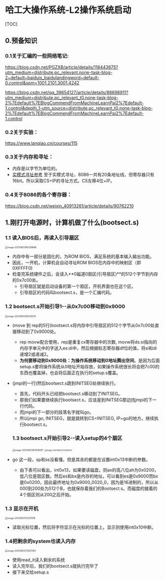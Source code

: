 # 哈工大操作系统-L2操作系统启动



[TOC]

## 0.预备知识

### 0.1关于汇编的一些网络笔记:

https://blog.csdn.net/PGZXB/article/details/118443675?utm_medium=distribute.pc_relevant.none-task-blog-2~default~baidujs_baidulandingword~default-0.control&spm=1001.2101.3001.4242

https://blog.csdn.net/qq_39654127/article/details/88698911?utm_medium=distribute.pc_relevant_t0.none-task-blog-2%7Edefault%7EBlogCommendFromMachineLearnPai2%7Edefault-1.control&depth_1-utm_source=distribute.pc_relevant_t0.none-task-blog-2%7Edefault%7EBlogCommendFromMachineLearnPai2%7Edefault-1.control

### 0.2关于实验：

https://www.lanqiao.cn/courses/115

### 0.3关于内存和寻址：

- 内存是以字节为单位的。
- [实模式寻址参考](https://blog.csdn.net/familyshizhouna/article/details/80549005) 至于实模式寻址，8086一共有20条地址线，但寄存器只有16bit。所以采取CS+IP的寻址方式。CS左移4位+IP。

### 0.4关于8086的各个寄存器：

https://blog.csdn.net/weixin_40913261/article/details/90762210



## 1.刚打开电源时，计算机做了什么(bootsect.s)

### 1.1 读入BIOS后，再读入引导扇区

<img src="E:\AAAAAAAuniPPT\4_1PPT\CSclass-OS(git)\学习笔记\${图片}\image-20210803160338696-16279778229951.png" alt="image-20210803160338696" style="zoom: 50%;" />

- 内存中有一部分是固化的，为ROM BIOS，满足系统的基本输入输出功能。
- 因此，一开机，计算机会自动寻址ROM BIOS在内存中的映射区（即0XFFFF0)
- 检查完系统硬件之后，会读入**0磁道0扇区(引导扇区)**的512个字节到内存的0x7c00处。
  - 引导扇区就是启动设备的第一个扇区，开机界面也在这个区。
  - 引导扇区的代码叫bootsect.s，是一个汇编代码。

### 1.2 bootsect.s开始引导1--从0x7c00移动到0x9000

<img src="E:\AAAAAAAuniPPT\4_1PPT\CSclass-OS(git)\学习笔记\${图片}\image-20210803162530015.png" alt="image-20210803162530015" style="zoom: 50%;" />

- (move 到 rep的5行)bootsect.s将内存中引导扇区的512个字节从0x7c00处直接移动到了0x9000处。

  - rep movw配合使用，rep是重复cx寄存器中的次数, movw将ds:si指向的内存字单元中的字送入es:di中，然后根据标志寄存器df位的值，将si和di递增2或递减2。
  - **为何要移动到0x9000处：为操作系统移动到0地址腾出空间**。是因为后面setup.s要将操作系统从0地址开始存放，如果操作系统很长将会把7c00的东西也覆盖掉，也会将后面正在执行的setup.s覆盖。

- (jmpi的一行)然后bootsect.s跳到INITSEG处继续执行。

  - 首先，代码开头已经把bootsect.s移动到了INITSEG。
  - 那我们如果要继续执行bootsect.s，应该是到INITSEG那边找jmpi的下一行代码。
  - 而jmpi的下一部分的段落名字就叫go。
  - 所以jmpi go, INITSEG，就是跳转到CS=INITSEG, IP=go的地方。继续执行bootsect.s。

  

  ### 1.3 bootsect.s开始引导2--读入setup的4个扇区

  <img src="E:\AAAAAAAuniPPT\4_1PPT\CSclass-OS(git)\学习笔记\${图片}\image-20210803163516097.png" alt="image-20210803163516097" style="zoom:50%;" />

  <img src="E:\AAAAAAAuniPPT\4_1PPT\CSclass-OS(git)\学习笔记\${图片}\image-20210803171456032.png" alt="image-20210803171456032" style="zoom:45%;" />

- go 这一段，sp和ss没看懂。但是其余的都是在设置int0x13中断的参数。
  - 由下表可以看出，int0x13，如果要读磁盘，则ax的高八位ah为0x0200，低八位是扇区数。然后es和bx是内存的地址。可以看到es是0x9000而bx是0x0200，因此最终地址为0x9000_0020_0，因为是16进制的，所以从000到200处为512个B，也就保存着我们的Bootsect.s。而磁盘的接着的4个扇区则从200之后开始。

### 1.3 显示在开机

<img src="E:\AAAAAAAuniPPT\4_1PPT\CSclass-OS(git)\学习笔记\${图片}\image-20210803172351516.png" alt="image-20210803172351516" style="zoom:50%;" />

- 读取光标位置，然后将字符显示在光标的位置上。显示则使用int0x10中断。

### 1.4把剩余的system也读入内存

<img src="E:\AAAAAAAuniPPT\4_1PPT\CSclass-OS(git)\学习笔记\${图片}\image-20210803172631383.png" alt="image-20210803172631383" style="zoom:50%;" />

- 使用read_it读入剩余的系统
- 读入完毕后，我们的bootsect.s就执行完毕了
- 接下来交给setup.s